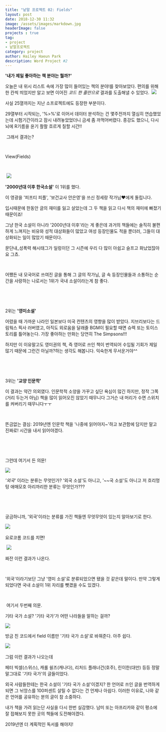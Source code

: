 ```yaml
---
title: "낱말 프로젝트 02: Fields"
layout: post
date: 2018-12-30 11:32
image: /assets/images/markdown.jpg
headerImage: false
projects : true
tag:
- project
- 낱말프로젝트
category: project
author: Hailey Haeun Park
description: Word Project #2
---
```


**'내가 제일 좋아하는 책 분야는 뭘까?'**

오늘은 내 위시 리스트 속에 가장 많이 들어있는 책의 분야!를 찾아보았다. 편의를 위해 한 칸씩 띄었지만 알고 보면 이어진 *코드 한 줄만으로* 결과를 도출해낼 수 있었다.
​
![](http://hailey99.github.io/assets/images/2-1.png)


사실 25열까지는 지난 소프로젝트에도 등장한 부분이다.

29열부터 시작되는, '%>%'로 이어서 데이터 분석하는 건 몇주전까지 열심히 연습했었는데 시험기간이라고 잠시 내려놓았었더니 금세 좀 까먹어버렸다. 종강도 했으니, 다시 뇌에 R기름을 윤기 좔좔 흐르게 칠할 시간!!

​
그래서 결과는?

​

View(Fields)

​

​
![](http://hailey99.github.io/assets/images/2-2.png)

​**'2000년대 이후 한국소설'** 이 1위를 했다.

이 영광을 '피프티 피플', '보건교사 안은영'을 쓰신 정세랑 작가님❤️에게 돌립니다.

입시때문에 한동안 글의 재미를 잃고 살았는데 그 두 책을 읽고 다시 책의 재미에 빠졌기 때문이죠!

그냥 한국 소설이 아니라 '2000년대 이후'라는 게 좋은데 과거의 책들에는 솔직히 불편하게 느껴지는 비유와 성적 대상화들이 많았고 여성 등장인물도 적을 뿐더러, 그들이 대상화되는 일이 많았기 때문이다.

문단내_성폭력 해시태그가 일렁이던 그 시즌에 우리 다 많이 아쉽고 슬프고 화났었잖아요 그쵸.

​

어쨌든 내 모국어로 쓰여진 글을 통해 그 글의 작가님, 글 속 등장인물들과 소통하는 순간을 사랑하는 나로서는 1위가 국내 소설이라는게 참 좋다.

​

​

2위는 **'영미소설'**

어렸을 때 가까운 나라인 일본보다 미국 컨텐츠의 영향을 많이 받았다. 지브리보다는 드림웍스 픽사 러버였고, 아직도 외로움을 달래줄 BGM이 필요할 때면 슈렉 또는 토이스토리를 틀어놓는다. 가장 좋아하는 만화는 당연히 The Simpsons!!!

하지만 이 이유말고도 영미권의 책, 즉 영어로 쓰인 책이 번역되어 수입될 기회가 제일 많기 때문에 그런건 아닐까?하는 생각도 해봅니다. 익숙한게 무서운거야^^

​

​

3위는 **'교양 인문학'**

이 결과는 약간 의외였다. 인문학적 소양을 가꾸고 싶단 욕심이 많긴 하지만, 정작 그쪽(거리 두는거 아님) 책을 많이 읽어오진 않았기 때무니다 그거슨 내 머리가 수면 스위치를 켜버리기 때무니다ㅜㅜ

​

뜬금없는 결심: 2019년엔 인문학 책을 '나중에 읽어야지~'하고 보관함에 담지만 말고 진짜로! 시간을 내서 읽어야겠다.



​

​

그런데 여기서 든 의문!

![](http://hailey99.github.io/assets/images/2-3.png)

*'외국'* 이라는 분류는 무엇인가? '외국 소설'도 아니고, '~~국 소설'도 아니고 저 흐리멍텅 애매모호 아리까리한 분류는 무엇인가???

​

​

 궁금하니까, '외국'이라는 분류를 가진 책들엔 무엇무엇이 있는지 알아보기로 한다.

![](http://hailey99.github.io/assets/images/2-4.png)
​

요로코롬 코드를 치면!

​
![](http://hailey99.github.io/assets/images/2-5.png)
​


짜잔 이런 결과가 나온다.

​

'외국'이라기보단 그냥 '영미 소설'로 분류되었으면 됐을 것 같은데 말이다. 만약 그렇게 되었다면 국내 소설이 1위 자리를 뺏겼을 수도 있겠다.

​



​
여기서 두번째 의문.

기타 국가 소설? '기타 국가'가 어떤 나라들을 말하는 걸까?

![](http://hailey99.github.io/assets/images/2-6.png)

방금 친 코드에서 field 이름만 '기타 국가 소설'로 바꿔준다. 아주 쉽다.

​![](http://hailey99.github.io/assets/images/2-7.png)


그럼 이런 결과가 나오는데


페터 빅셀(스위스), 캐롤 쉴즈(캐나다), 리처드 플래너건(호주), 린이한(대만) 등등 정말 말그대로 '기타 국가'의 글들이었다.
​

외국 사람들한테는 한국 소설이 '기타 국가 소설'이겠지? 한 언어로 쓰인 글을 번역하게 되면 그 뉘앙스를 100퍼센트 살릴 수 없다는 건 언제나 아쉽다. 이러한 이유로, 나와 같은 언어를 공유하는 분의 글이 참 소중하다.




내가 책을 가려 읽는단 사실을 다시 한번 실감했다.
남미 또는 아프리카와 같이 평소에 잘 접해보지 못한 곳의 책들에 도전해야겠다.


2019년엔 더 계획적인 독서를 해야지!

​

<script src="https://gist.github.com/hailey99/bc79098b2443d615ba751f2c57e58e89.js"></script>

​

​
